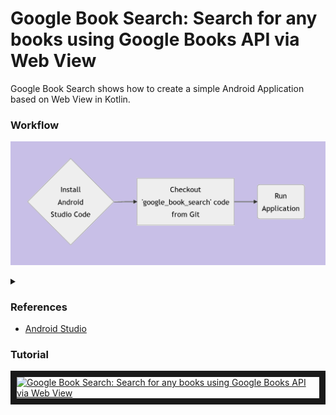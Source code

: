# Google Book Search:  Search for any books using Google Books API via Web View
Google Book Search shows how to create a simple Android Application based on Web View in Kotlin.

### Workflow
![Alt text](wf.png)
<details>
<summary></summary>

```mermaid
graph LR
A{Install<br/>Android<br/>Studio Code} --> B[Checkout<br/>'google_book_search' code<br/>from Git] --> C(Run<br/>Application)
```
</details>

### References
<ul>
 <li><a href="https://developer.android.com/studio">Android Studio</a></li>
</ul>

### Tutorial
<a href="http://www.youtube.com/watch?feature=player_embedded&v=AvTe68ywMto" target="_blank"><img src="http://img.youtube.com/vi/AvTe68ywMto/0.jpg" alt="Google Book Search:  Search for any books using Google Books API via Web View" width="240" height="180" border="10" /></a>


